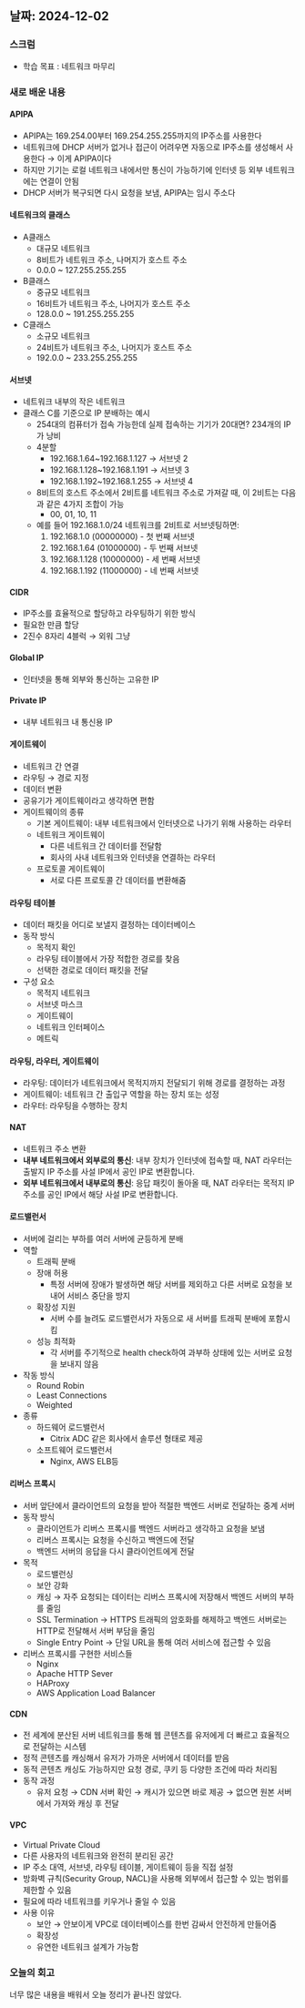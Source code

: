 ## 날짜: 2024-12-02

### 스크럼
- 학습 목표 : 네트워크 마무리

### 새로 배운 내용
#### APIPA

- APIPA는 169.254.00부터 169.254.255.255까지의 IP주소를 사용한다
- 네트워크에 DHCP 서버가 없거나 접근이 어려우면 자동으로 IP주소를 생성해서 사용한다 → 이게 APIPA이다
- 하지만 기기는 로컬 네트워크 내에서만 통신이 가능하기에 인터넷 등 외부 네트워크에는 연결이 안됨
- DHCP 서버가 복구되면 다시 요청을 보냄, APIPA는 임시 주소다

#### 네트워크의 클래스

- A클래스
    - 대규모 네트워크
    - 8비트가 네트워크 주소, 나머지가 호스트 주소
    - 0.0.0 ~ 127.255.255.255
- B클래스
    - 중규모 네트워크
    - 16비트가 네트워크 주소, 나머지가 호스트 주소
    - 128.0.0 ~ 191.255.255.255
- C클래스
    - 소규모 네트워크
    - 24비트가 네트워크 주소, 나머지가 호스트 주소
    - 192.0.0 ~ 233.255.255.255

#### 서브넷

- 네트워크 내부의 작은 네트워크
- 클래스 C를 기준으로 IP 분배하는 예시
    - 254대의 컴퓨터가 접속 가능한데 실제 접속하는 기기가 20대면? 234개의 IP가 낭비
    - 4분할
        - 192.168.1.64~192.168.1.127 → 서브넷 2
        - 192.168.1.128~192.168.1.191 → 서브넷 3
        - 192.168.1.192~192.168.1.255 → 서브넷 4
    - 8비트의 호스트 주소에서 2비트를 네트워크 주소로 가져갈 때, 이 2비트는 다음과 같은 4가지 조합이 가능
        - 00, 01, 10, 11
    - 예를 들어 192.168.1.0/24 네트워크를 2비트로 서브넷팅하면:
        1. 192.168.1.0 (00000000) - 첫 번째 서브넷
        2. 192.168.1.64 (01000000) - 두 번째 서브넷
        3. 192.168.1.128 (10000000) - 세 번째 서브넷
        4. 192.168.1.192 (11000000) - 네 번째 서브넷

#### CIDR

- IP주소를 효율적으로 할당하고 라우팅하기 위한 방식
- 필요한 만큼 할당
- 2진수 8자리 4블럭 → 외워 그냥

#### Global IP

- 인터넷을 통해 외부와 통신하는 고유한 IP

#### Private IP

- 내부 네트워크 내 통신용 IP

#### 게이트웨이

- 네트워크 간 연결
- 라우팅 → 경로 지정
- 데이터 변환
- 공유기가 게이트웨이라고 생각하면 편함
- 게이트웨이의 종류
    - 기본 게이트웨이: 내부 네트워크에서 인터넷으로 나가기 위해 사용하는 라우터
    - 네트워크 게이트웨이
        - 다른 네트워크 간 데이터를 전달함
        - 회사의 사내 네트워크와 인터넷을 연결하는 라우터
    - 프로토콜 게이트웨이
        - 서로 다른 프로토콜 간 데이터를 변환해줌

#### 라우팅 테이블

- 데이터 패킷을 어디로 보낼지 결정하는 데이터베이스
- 동작 방식
    - 목적지 확인
    - 라우팅 테이블에서 가장 적합한 경로를 찾음
    - 선택한 경로로 데이터 패킷을 전달
- 구성 요소
    - 목적지 네트워크
    - 서브넷 마스크
    - 게이트웨이
    - 네트워크 인터페이스
    - 메트릭

#### 라우팅, 라우터, 게이트웨이

- 라우팅: 데이터가 네트워크에서 목적지까지 전달되기 위해 경로를 결정하는 과정
- 게이트웨이: 네트워크 간 출입구 역할을 하는 장치 또는 성정
- 라우터: 라우팅을 수행하는 장치

#### NAT

- 네트워크 주소 변환
- **내부 네트워크에서 외부로의 통신**: 내부 장치가 인터넷에 접속할 때, NAT 라우터는 출발지 IP 주소를 사설 IP에서 공인 IP로 변환합니다.
- **외부 네트워크에서 내부로의 통신**: 응답 패킷이 돌아올 때, NAT 라우터는 목적지 IP 주소를 공인 IP에서 해당 사설 IP로 변환합니다.

#### 로드밸런서

- 서버에 걸리는 부하를 여러 서버에 균등하게 분배
- 역할
    - 트래픽 분배
    - 장애 허용
        - 특정 서버에 장애가 발생하면 해당 서버를 제외하고 다른 서버로 요청을 보내어 서비스 중단을 방지
    - 확장성 지원
        - 서버 수를 늘려도 로드밸런서가 자동으로 새 서버를 트래픽 분배에 포함시킴
    - 성능 최적화
        - 각 서버를 주기적으로 health check하여 과부하 상태에 있는 서버로 요청을 보내지 않음
- 작동 방식
    - Round Robin
    - Least Connections
    - Weighted
- 종류
    - 하드웨어 로드밸런서
        - Citrix ADC 같은 회사에서 솔루션 형태로 제공
    - 소프트웨어 로드밸런서
        - Nginx, AWS ELB등

#### 리버스 프록시

- 서버 앞단에서 클라이언트의 요청을 받아 적절한 백엔드 서버로 전달하는 중계 서버
- 동작 방식
    - 클라이언트가 리버스 프록시를 백엔드 서버라고 생각하고 요청을 보냄
    - 리버스 프록시는 요청을 수신하고 백엔드에 전달
    - 백엔드 서버의 응답을 다시 클라이언트에게 전달
- 목적
    - 로드밸런싱
    - 보안 강화
    - 캐싱 → 자주 요청되는 데이터는 리버스 프록시에 저장해서 백엔드 서버의 부하를 줄임
    - SSL Termination → HTTPS 트래픽의 암호화를 해제하고 백엔드 서버로는 HTTP로 전달해서 서버 부담을 줄임
    - Single Entry Point → 단일 URL을 통해 여러 서비스에 접근할 수 있음
- 리버스 프록시를 구현한 서비스들
    - Nginx
    - Apache HTTP Sever
    - HAProxy
    - AWS Application Load Balancer

#### CDN

- 전 세계에 분산된 서버 네트워크를 통해 웹 콘텐츠를 유저에게 더 빠르고 효율적으로 전달하는 시스템
- 정적 콘텐츠를 캐싱해서 유저가 가까운 서버에서 데이터를 받음
- 동적 콘텐츠 캐싱도 가능하지만 요청 경로, 쿠키 등 다양한 조건에 따라 처리됨
- 동작 과정
    - 유저 요청 → CDN 서버 확인 → 캐시가 있으면 바로 제공 → 없으면 원본 서버에서 가져와 캐싱 후 전달

#### VPC

- Virtual Private Cloud
- 다른 사용자의 네트워크와 완전히 분리된 공간
- IP 주소 대역, 서브넷, 라우팅 테이블, 게이트웨이 등을 직접 설정
- 방화벽 규칙(Security Group, NACL)을 사용해 외부에서 접근할 수 있는 범위를 제한할 수 있음
- 필요에 따라 네트워크를 키우거나 줄일 수 있음
- 사용 이유
    - 보안 → 안보이게 VPC로 데이터베이스를 한번 감싸서 안전하게 만들어줌
    - 확장성
    - 유연한 네트워크 설계가 가능함


### 오늘의 회고
너무 많은 내용을 배워서 오늘 정리가 끝나진 않았다.